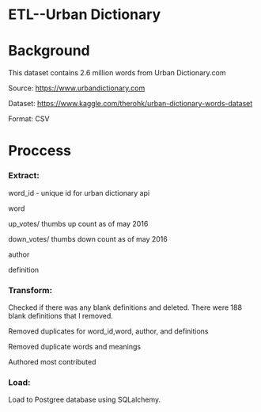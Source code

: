 # ETL--Urban Dictionary

# Background

This dataset contains 2.6 million words from Urban Dictionary.com

Source: https://www.urbandictionary.com

Dataset: https://www.kaggle.com/therohk/urban-dictionary-words-dataset

Format: CSV


# Proccess

### Extract:

word_id - unique id for urban dictionary api

word

up_votes/ thumbs up count as of may 2016

down_votes/ thumbs down count as of may 2016

author

definition


### Transform:

Checked if there was any blank definitions and deleted. There were 188 blank definitions that I removed.

Removed duplicates for word_id,word, author, and definitions

Removed duplicate words and meanings

Authored most contributed


### Load:

Load to Postgree database using SQLalchemy.



